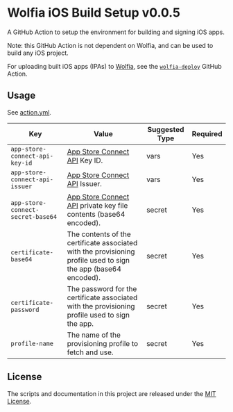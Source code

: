# Wolfia iOS Build Setup v0.0.5

A GitHub Action to setup the environment for building and signing iOS apps.

Note: this GitHub Action is not dependent on Wolfia, and can be used to build any iOS project.

For uploading built iOS apps (IPAs) to [Wolfia](https://wolfia.com), see the [`wolfia-deploy`](https://github.com/wolfia-app/wolfia-deploy) GitHub Action.

## Usage

See [action.yml](action.yml).

| Key                               | Value                                                                                                                                                                         | Suggested Type | Required |
| --------------------------------- | ----------------------------------------------------------------------------------------------------------------------------------------------------------------------------- | -------------- | -------- |
| `app-store-connect-api-key-id`    | [App Store Connect API](https://developer.apple.com/documentation/appstoreconnectapi/creating_api_keys_for_app_store_connect_api) Key ID.                                     | vars           | Yes      |
| `app-store-connect-api-issuer`    | [App Store Connect API](https://developer.apple.com/documentation/appstoreconnectapi/creating_api_keys_for_app_store_connect_api) Issuer.                                     | vars           | Yes      |
| `app-store-connect-secret-base64` | [App Store Connect API](https://developer.apple.com/documentation/appstoreconnectapi/creating_api_keys_for_app_store_connect_api) private key file contents (base64 encoded). | secret         | Yes      |
| `certificate-base64`              | The contents of the certificate associated with the provisioning profile used to sign the app (base64 encoded).                                                               | secret         | Yes      |
| `certificate-password`            | The password for the certificate associated with the provisioning profile used to sign the app.                                                                               | secret         | Yes      |
| `profile-name`                    | The name of the provisioning profile to fetch and use.                                                                                                                        | secret         | Yes      |

## License

The scripts and documentation in this project are released under the [MIT License](LICENSE).
